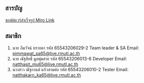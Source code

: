 ## สารบัญ
[ซอฟต์แวร์สำเร็จรูป Miro Link](https://miro.com/welcomeonboard/RW5xSkU5aVdVNG9TTU9vWUdOVUZNNjJxY0xBWGNhNHRVck95M2pTNnpaUWQ3OUxNQXJpWHZBS2Jrd3RhSEMzR3wzNDU4NzY0NTQzMzIwNTA2MTcwfDI=?share_link_id=620412914888)
## สมาชิก
1. นาย ภีมวัจน์ ทรายตา 		รหัส 65543206029-2 	Team leader & SA Email: pimmawat_sa65@live.rmutl.ac.th           
2. นาย ณัฐสิทธิ์ มูลพุ่มสาย 		รหัส 65543206013-6	Developer  Email: natthasit_mu65@live.rmutl.ac.th            
3. นางสาว ณัฐกานต์ แก้วสามต่อ 	รหัส 65543206010-2	Tester  Email: natthakarn_ka65@live.rmutl.ac.th
